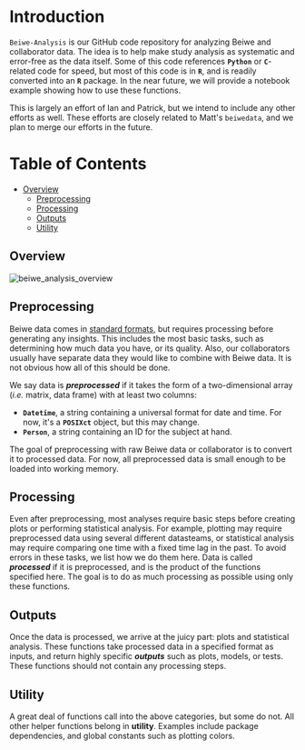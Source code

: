# Introduction
`Beiwe-Analysis` is our GitHub code repository for analyzing Beiwe and collaborator data.  The idea is to help make study analysis as systematic and error-free as the data itself.  Some of this code references **`Python`** or **`C`**-related code for speed, but most of this code is in **`R`**, and is readily converted into an **`R`** package.  In the near future, we will provide a notebook example showing how to use these functions.

This is largely an effort of Ian and Patrick, but we intend to include any other efforts as well.  These efforts are closely related to Matt's `beiwedata`, and we plan to merge our efforts in the future.

# Table of Contents
- [Overview](#Overview)
    - [Preprocessing](#Preprocessing)
    - [Processing](#Processing)
    - [Outputs](#Outputs)
    - [Utility](#Utility)
    

## Overview
![beiwe_analysis_overview](https://github.com/onnela-lab/Beiwe-Analysis/blob/master/Figures/beiwe_analysis_overview.png)
## Preprocessing
Beiwe data comes in [standard formats](https://github.com/onnela-lab/beiwedata#data-overview), but requires processing before generating any insights.  This includes the most basic tasks, such as determining how much data you have, or its quality.  Also, our collaborators usually have separate data they would like to combine with Beiwe data.  It is not obvious how all of this should be done.

We say data is ***preprocessed*** if it takes the form of a two-dimensional array (*i.e.* matrix, data frame) with at least two columns:
* **`Datetime`**, a string containing a universal format for date and time.  For now, it's a **`POSIXct`** object, but this may change.
* **`Person`**, a string containing an ID for the subject at hand.

The goal of preprocessing with raw Beiwe data or collaborator is to convert it to processed data.  For now, all preprocessed data is small enough to be loaded into working memory.

## Processing
Even after preprocessing, most analyses require basic steps before creating plots or performing statistical analysis.  For example, plotting may require preprocessed data using several different datasteams, or statistical analysis may require comparing one time with a fixed time lag in the past.  To avoid errors in these tasks, we list how we do them here.  Data is called ***processed*** if it is preprocessed, and is the product of the functions specified here.  The goal is to do as much processing as possible using only these functions.

## Outputs
Once the data is processed, we arrive at the juicy part: plots and statistical analysis.  These functions take processed data in a specified format as inputs, and return highly specific ***outputs*** such as plots, models, or tests.  These functions should not contain any processing steps.

## Utility
A great deal of functions call into the above categories, but some do not.  All other helper functions belong in **utility**.  Examples include package dependencies, and global constants such as plotting colors.
